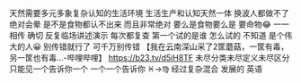天然需要多元多象复杂认知的生活环境
生活生产和认知天然一体 换波人都做不了
绝对会晕 是不是食物都认不出来
而且非常绝对 要么是食物要么是 要命物😂
一一相传 确切 反复临场讲述演示 每次都复查
第一个试的是谁 怎么试的 不知道 是个伟大的人😀
别传错就行了 可千万别传错
【我在云南深山采了2筐蘑菇，一筐有毒，另一筐也有毒…-哔哩哔哩】 https://b23.tv/d5iH8TF
未尽分类未尽定义未尽区分
只能见一个告诉你一个 一个一个告诉你 ♓︎→♍︎
经过复杂混合 发展的 英语
